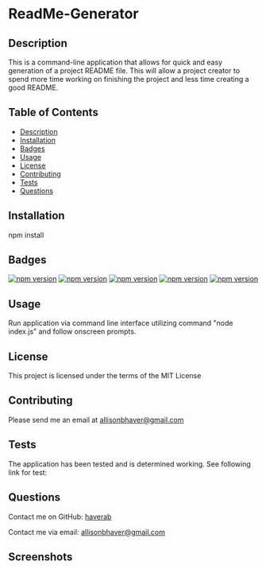 # ReadMe-Generator
## Description
This is a command-line application that allows for quick and easy generation of a project README file. This will allow a project creator to spend more time working on finishing the project and less time creating a good README.        
  
## Table of Contents
* [Description](#description)
* [Installation](#installation)
* [Badges](#badges)
* [Usage](#usage)
* [License](#license)
* [Contributing](#contributing)
* [Tests](#tests)
* [Questions](#questions)       
  
## Installation
npm install

## Badges 
[![npm version](https://badge.fury.io/js/axios.svg)](https://badge.fury.io/js/axios) 
[![npm version](https://badge.fury.io/js/dotenv.svg)](https://badge.fury.io/js/dotenv) 
[![npm version](https://badge.fury.io/js/fs.svg)](https://badge.fury.io/js/fs) 
[![npm version](https://badge.fury.io/js/inquirer.svg)](https://badge.fury.io/js/inquirer) 
[![npm version](https://badge.fury.io/js/util.svg)](https://badge.fury.io/js/util) 
  
## Usage
Run application via command line interface utilizing command "node index.js" and follow onscreen prompts. 
  
## License
This project is licensed under the terms of the MIT License
  
## Contributing
Please send me an email at allisonbhaver@gmail.com       
  
## Tests
The application has been tested and is determined working. See following link for test:

  
## Questions
Contact me on GitHub:
[haverab](https://github.com/haverab)
  
Contact me via email:
allisonbhaver@gmail.com

## Screenshots
